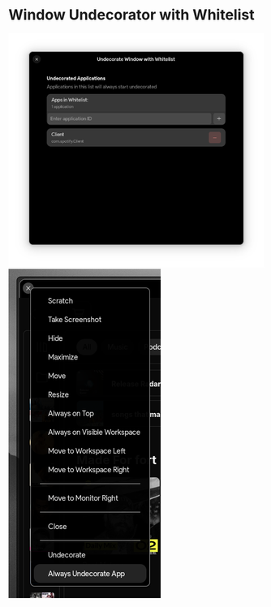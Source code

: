 # Window Undecorator with Whitelist

![screenshot](/prefs.png)
![screenshot](/always-undecorate.png)
